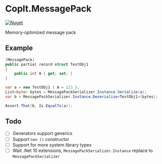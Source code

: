 # Coplt.MessagePack

[![Nuget](https://img.shields.io/nuget/v/Coplt.MessagePack)](https://www.nuget.org/packages/Coplt.MessagePack/)

Memory-optimized message pack

## Example

```cs
[MessagePack]
public partial record struct TestObj1
{
    public int A { get; set; }
}

var a = new TestObj1 { A = 123 };
List<byte> bytes = MessagePackSerializer.Instance.Serialize(a);
var b = MessagePackSerializer.Instance.Deserialize<TestObj1>(bytes);

Assert.That(b, Is.EqualTo(a));
```

## Todo

- [ ] Generators support generics
- [ ] Support `non ()` constructor
- [ ] Support for more system library types
- [ ] Wait .Net 10 extensions, `MessagePackSerializer.Instance` replace to `MessagePackSerializer`
